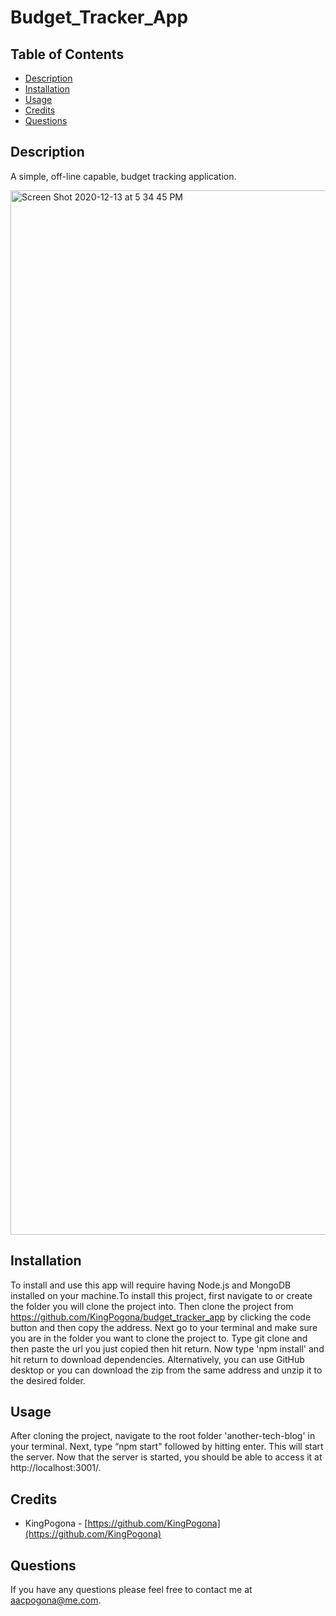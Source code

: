 # Budget_Tracker_App

## Table of Contents 


* [Description](#description)
* [Installation](#installation)
* [Usage](#usage)
* [Credits](#credits)
* [Questions](#questions)

    
    

## Description 

A simple, off-line capable, budget tracking application.

<img width="1671" alt="Screen Shot 2020-12-13 at 5 34 45 PM" src="https://user-images.githubusercontent.com/31211822/102028936-abe98380-3d69-11eb-97c5-23bbeb78d4e0.png">




## Installation

To install and use this app will require having Node.js and MongoDB installed on your machine.To install this project, first navigate to or create the folder you will clone the project into. Then clone the project from https://github.com/KingPogona/budget_tracker_app by clicking the code button and then copy the address. Next go to your terminal and make sure you are in the folder you want to clone the project to. Type git clone and then paste the url you just copied then hit return. Now type 'npm install' and hit return to download dependencies. Alternatively, you can use GitHub desktop or you can download the zip from the same address and unzip it to the desired folder. 

    
## Usage 

After cloning the project, navigate to the root folder 'another-tech-blog' in your terminal. Next, type “npm start" followed by hitting enter. This will start the server. Now that the server is started, you should be able to access it at http://localhost:3001/.
    
    
    
## Credits

* KingPogona - [https://github.com/KingPogona](https://github.com/KingPogona)
    


## Questions

If you have any questions please feel free to contact me at aacpogona@me.com.
